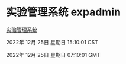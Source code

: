 # 实验管理系统 expadmin
[实验管理系统](http://59.174.10.89:56808/expadmin-782313d2-e1b1-4ea7-932e-3a55e6a1a4d0/)

2022年 12月 25日 星期日 15:10:01 CST

2022年 12月 25日 星期日 07:10:01 GMT
